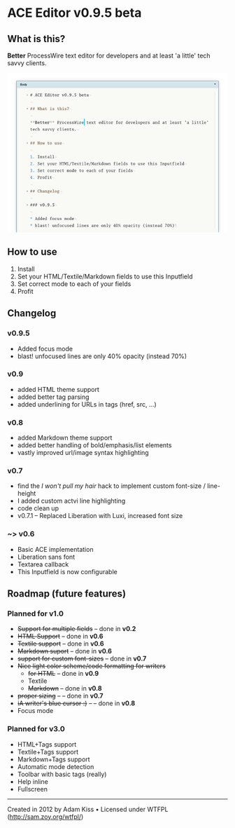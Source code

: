 ACE Editor v0.9.5 beta
=======================

## What is this?

**Better** ProcessWire text editor for developers and at least 'a little' tech savvy clients.

![Screenshot](https://github.com/adamkiss/InputfieldAceEditor/blob/master/screenshot.png)

## How to use

1. Install
2. Set your HTML/Textile/Markdown fields to use this Inputfield
3. Set correct mode to each of your fields
4. Profit

## Changelog

### v0.9.5

* Added focus mode
* blast! unfocused lines are only 40% opacity (instead 70%)

### v0.9

* added HTML theme support
* added better tag parsing
* added underlining for URLs in tags (href, src, …)

### v0.8

* added Markdown theme support
* added better handling of bold/emphasis/list elements
* vastly improved url/image syntax highlighting

### v0.7

* find the *I won't pull my hair* hack to implement custom font-size / line-height
* I added custom actvi line highlighting
* code clean up
* v0.7.1 – Replaced Liberation with Luxi, increased font size

### ~> v0.6

* Basic ACE implementation
* Liberation sans font
* Textarea callback
* This Inputfield is now configurable

## Roadmap (future features)

### Planned for v1.0

* ~~Support for multiple fields~~ – done in **v0.2**
* ~~HTML Support~~ – done in **v0.6**
* ~~Textile support~~ – done in **v0.6**
* ~~Markdown suport~~ – done in **v0.6**
* ~~support for custom font-sizes~~ – done in **v0.7**
* ~~Nice light color scheme/code formatting for writers~~
	* ~~for HTML~~ – done in **v0.9**
	* Textile
	* ~~Markdown~~ – done in **v0.8**
* ~~proper sizing~~ – – done in **v0.7**
* ~~iA writer's blue cursor :)~~ – – done in **v0.8**
* Focus mode

### Planned for v3.0

* HTML+Tags support
* Textile+Tags support
* Markdown+Tags support
* Automatic mode detection
* Toolbar with basic tags (really)
* Help inline
* Fullscreen

---
Created in 2012 by Adam Kiss • Licensed under WTFPL (http://sam.zoy.org/wtfpl/)